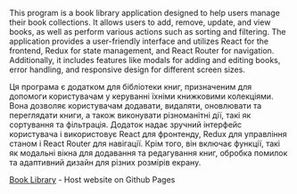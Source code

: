This program is a book library application designed to help users manage their book collections. It allows users to add, remove, update, and view books, as well as perform various actions such as sorting and filtering. The application provides a user-friendly interface and utilizes React for the frontend, Redux for state management, and React Router for navigation. Additionally, it includes features like modals for adding and editing books, error handling, and responsive design for different screen sizes.

Ця програма є додатком для бібліотеки книг, призначеним для допомоги користувачам у керуванні їхніми книжковими колекціями. Вона дозволяє користувачам додавати, видаляти, оновлювати та переглядати книги, а також виконувати різноманітні дії, такі як сортування та фільтрація. Додаток надає зручний інтерфейс користувача і використовує React для фронтенду, Redux для управління станом і React Router для навігації. Крім того, він включає функції, такі як модальні вікна для додавання та редагування книг, обробка помилок та адаптивний дизайн для різних розмірів екрану.

[Book Library](https://romb52.github.io/book-library/) - Host website on Github Pages
